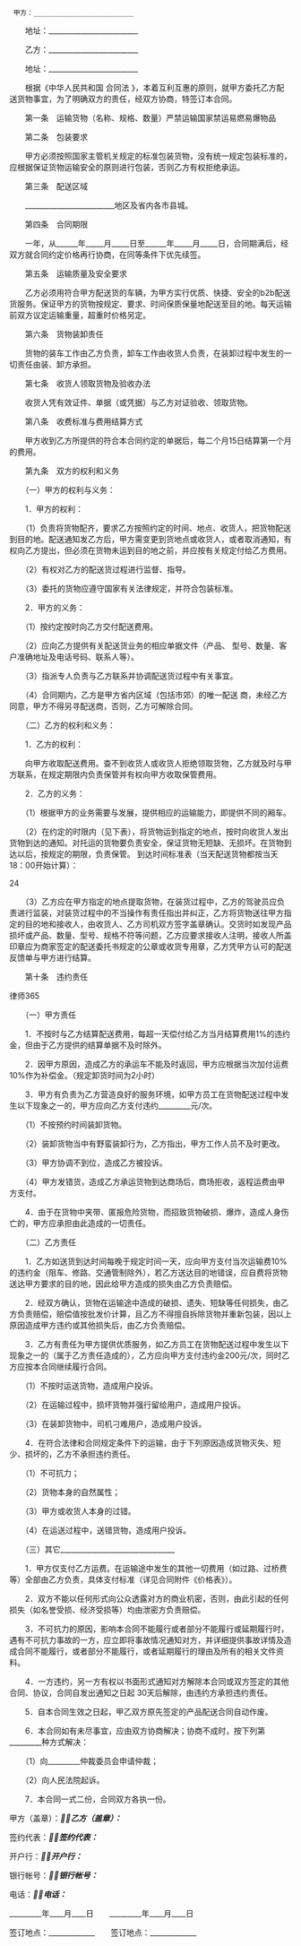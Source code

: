 
     甲方：_________________________

 　　地址：_________________________ 

 　　乙方：_________________________ 

 　　地址：_________________________

 

 　　根据《中华人民共和国
合同法
》，本着互利互惠的原则，就甲方委托乙方配送货物事宜，为了明确双方的责任，经双方协商，特签订本合同。

 

 　　第一条　运输货物（名称、规格、数量）严禁运输国家禁运易燃易爆物品  

  

 　　第二条　包装要求

 　　甲方必须按照国家主管机关规定的标准包装货物，没有统一规定包装标准的，应根据保证货物运输安全的原则进行包装，否则乙方有权拒绝承运。 

 

 　　第三条　配送区域

 　　_________________________地区及省内各市县城。 

 

 　　第四条　合同期限

 　　一年，从______年_____月_____日至______年_____月_____日，合同期满后，经双方就合同约定价格再行协商，在同等条件下优先续签。 

 

 　　第五条　运输质量及安全要求

 　　乙方必须用符合甲方配送货的车辆，为甲方实行优质、快捷、安全的b2b配送货服务。保证甲方的货物按规定、要求、时间保质保量地配送至目的地。每天运输前双方议定运输重量，超重时价格另定。 

 

 　　第六条　货物装卸责任

 　　货物的装车工作由乙方负责，卸车工作由收货人负责，在装卸过程中发生的一切责任由装、卸方承担。 

 

 　　第七条　收货人领取货物及验收办法

 　　收货人凭有效证件、单据（或凭据）与乙方对证验收、领取货物。 

 

 　　第八条　收费标准与费用结算方式

 　　甲方收到乙方所提供的符合本合同约定的单据后，每二个月15日结算第一个月的费用。 

 

 　　第九条　双方的权利和义务 

 　　（一）甲方的权利与义务： 

 　　1．甲方的权利： 

 　　（1）负责将货物配齐，要求乙方按照约定的时间、地点、收货人，把货物配送到目的地。配送通知发乙方后，甲方需变更到货地点或收货人，或者取消通知，有权向乙方提出，但必须在货物未运到目的地之前，并应按有关规定付给乙方费用。 

 　　（2）有权对乙方的配送货过程进行监督、指导。 

 　　（3）委托的货物应遵守国家有关法律规定，并符合包装标准。 

 　　2．甲方的义务：

 　　（1）按约定按时向乙方交付配送费用。 

 　　（2）应向乙方提供有关配送货业务的相应单据文件（产品、 型号、数量、客户准确地址及电话号码、联系人等）。 

 　　（3）指派专人负责与乙方联系并协调配送货过程中有关事宜。 

 　　（4）合同期内，乙方是甲方省内区域（包括市郊）的唯一配送 商，未经乙方同意，甲方不得另寻配送商，否则，乙方可解除合同。 

 　　（二）乙方的权利和义务： 

 　　1．乙方的权利： 

 　　向甲方收取配送费用。查不到收货人或收货人拒绝领取货物，乙方就及时与甲方联系，在规定期限内负责保管并有权向甲方收取保管费用。 

 　　2．乙方的义务： 

 　　（1）根据甲方的业务需要与发展，提供相应的运输能力，即提供不同的厢车。 

 　　（2）在约定的时限内（见下表），将货物运到指定的地点，按时向收货人发出货物到达的通知。对托运的货物要负责安全，保证货物无短缺、无损坏。在货物到达以后，按规定的期限，负责保管。 到达时间标准表（当天配送货物都按当天18：00开始计算）： 

  24

  

 　　（3）乙方应在甲方指定的地点提取货物，在装货过程中，乙方的驾驶员应负责进行监装，对装货过程中的不当操作有责任指出并纠正，乙方将货物送往甲方指定的目的地和接收人，由收货人、乙方司机双方签字盖章确认。交货时如发现产品损坏或产品、数量、型号、规格不符等问题，乙方应要求接收人注明，接收人所盖印章应为商家签定的配送委托书规定的公章或收货专用章，乙方凭甲方认可的配送反馈单与甲方进行结算。 

 

 　　第十条　违约责任





 
律师365






 　　（一）甲方责任 



 　　1．不按时与乙方结算配送费用，每超一天偿付给乙方当月结算费用1%的违约金，但由于乙方提供的结算单据不及时除外。 



 　　2．因甲方原因，造成乙方的承运车不能及时返回，甲方应根据当次加付运费10%作为补偿金。（规定卸货时间为2小时） 



 　　3．甲方有负责为乙方营造良好的服务环境，如甲方员工在货物配送过程中发生以下现象之一的，甲方应向乙方支付违约_________元/次。



 　　（1）不按预约时间装卸货物。



 　　（2）装卸货物当中有野蛮装卸行为，乙方指出，甲方工作人员不及时更改。



 　　（3）甲方协调不到位，造成乙方被投诉。



 　　（4）甲方发错货，造成乙方承运货物到达商场后，商场拒收，返程运费由甲方支付。 



 　　4．由于在货物中夹带、匿报危险货物，而招致货物破损、爆炸，造成人身伤亡的，甲方应承担由此造成的一切责任。 



 　　（二）乙方责任 



 　　1．乙方如送货到达时间每晚于规定时间一天，应向甲方支付当次运输费10%的违约金（阻车、修路、交通管制除外），若乙方送达目的地错误，应自费将货物送达甲方要求的目的地，因此给甲方造成的损失由乙方负责赔偿。 



 　　2．经双方确认，货物在运输途中造成的破损、遗失、短缺等任何损失，由乙方负责赔偿，赔偿值按批发价计算，且乙方不得擅自拆除货物并重新包装，因以上原因造成甲方违约或其他损失后，由乙方负责赔偿。 



 　　3．乙方有责任为甲方提供优质服务，如乙方员工在货物配送过程中发生以下现象之一的（属于乙方责任造成的），乙方应向甲方支付违约金200元/次，同时乙方应按本合同继续履行合同。 



 　　（1）不按时运送货物，造成用户投诉。



 　　（2）在运输过程中，损坏货物并强行留给用户，造成用户投诉。



 　　（3）在装卸货物中，司机刁难用户，造成用户投诉。



 　　4．在符合法律和合同规定条件下的运输，由于下列原因造成货物灭失、短少、损坏的，乙方不承担违约责任。



 　　（1）不可抗力；



 　　（2）货物本身的自然属性；



 　　（3）甲方或收货人本身的过错。 



 　　（4）在运送过程中，送错货物，造成用户投诉。 



 　　（三）其它________________________________ 



 　　1．甲方仅支付乙方运费。在运输途中发生的其他一切费用（如过路、过桥费等）全部由乙方负责，具体支付标准（详见合同附件《价格表》）。 



 　　2．双方不能以任何形式向公众透露对方的商业机密，否则，由此引起的任何损失（如名誉受损、经济受损等）均由泄密方负责赔偿。



 　　3．不可抗力的原因，影响本合同不能履行或者部分不能履行或延期履行时，遇有不可抗力事故的一方，应立即将事故情况通知对方，并详细提供事故详情及造成合同不能履行，或者部分不能履行，或者延期履行的理由及所有的相关文件资料。 



 　　4．一方违约，另一方有权以书面形式通知对方解除本合同或双方签定的其他合同、协议，合同自发出通知之日起 30天后解除，由违约方承担违约责任。 



 　　5．自本合同生效之日起，甲乙双方原先签定的产品配送合同自动作废。 



 　　6．本合同如有未尽事宜，应由双方协商解决；协商不成时，按下列第_________种方式解决：



 　　（1）向_________仲裁委员会申请仲裁；



 　　（2）向人民法院起诉。 



 　　7．本合同一式二份，合同双方各执一份。



 



 甲方（盖章）：_________乙方（盖章）：_________



 签约代表：_____________签约代表：_____________



 开户行：_______________开户行：_______________



 银行帐号：_____________银行帐号：_____________



 电话：_________________电话：_________________



 _________年____月____日　　_________年____月____日



 签订地点：_____________　　签订地点：_____________ 


 

 
 
 
 
 
  


  
 

  


  


  
 
 
 
 

